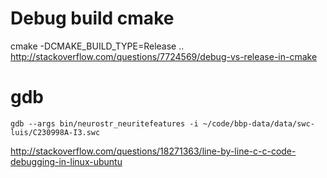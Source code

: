 # Debug build cmake 
cmake -DCMAKE_BUILD_TYPE=Release ..
http://stackoverflow.com/questions/7724569/debug-vs-release-in-cmake

# gdb 

	gdb --args bin/neurostr_neuritefeatures -i ~/code/bbp-data/data/swc-luis/C230998A-I3.swc 

http://stackoverflow.com/questions/18271363/line-by-line-c-c-code-debugging-in-linux-ubuntu
